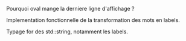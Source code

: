
Pourquoi oval mange la derniere ligne d'affichage ?

Implementation fonctionnelle de la transformation
des mots en labels.

Typage for des std::string, notamment les labels.
